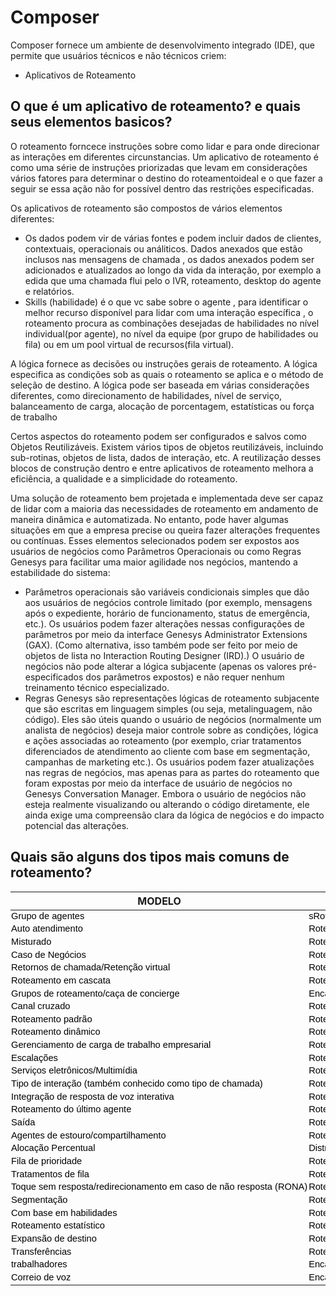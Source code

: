 # Composer

Composer fornece um ambiente de desenvolvimento integrado (IDE), que permite que usuários técnicos e não técnicos criem:

- Aplicativos de Roteamento




## O que é um aplicativo de roteamento?  e quais seus elementos basicos?

O roteamento forncece instruções sobre como lidar e para onde direcionar as interações em diferentes circunstancias. Um aplicativo de roteamento é como uma série de instruções priorizadas que levam em considerações vários fatores para determinar o destino do roteamentoideal e o que fazer a seguir se essa ação não for possível dentro das restrições especificadas.

Os aplicativos de roteamento são compostos de vários elementos diferentes:
- Os dados podem vir de várias fontes e podem incluir dados de clientes, contextuais, operacionais ou análiticos. Dados anexados que estão inclusos nas mensagens de chamada , os dados anexados podem ser adicionados e atualizados ao longo da vida da interação, por exemplo a edida que uma chamada flui pelo o IVR, roteamento, desktop do agente e relatórios.
- Skills (habilidade)  é o que vc sabe sobre o agente , para identificar o melhor recurso disponível para lidar com uma interação específica , o roteamento procura as combinações desejadas de habilidades no nível individual(por agente), no nível da equipe (por grupo de habilidades ou fila) ou em um pool virtual de recursos(fila virtual).


A lógica fornece as decisões ou instruções gerais de roteamento. A lógica especifica as condições sob as quais o roteamento se aplica e o método de seleção de destino. A lógica pode ser baseada em várias considerações diferentes, como direcionamento de habilidades, nível de serviço, balanceamento de carga, alocação de porcentagem, estatísticas ou força de trabalho

Certos aspectos do roteamento podem ser configurados e salvos como Objetos Reutilizáveis. Existem vários tipos de objetos reutilizáveis, incluindo sub-rotinas, objetos de lista, dados de interação, etc. A reutilização desses blocos de construção dentro e entre aplicativos de roteamento melhora a eficiência, a qualidade e a simplicidade do roteamento.

Uma solução de roteamento bem projetada e implementada deve ser capaz de lidar com a maioria das necessidades de roteamento em andamento de maneira dinâmica e automatizada. No entanto, pode haver algumas situações em que a empresa precise ou queira fazer alterações frequentes ou contínuas. Esses elementos selecionados podem ser expostos aos usuários de negócios como Parâmetros Operacionais ou como Regras Genesys para facilitar uma maior agilidade nos negócios, mantendo a estabilidade do sistema:

- Parâmetros operacionais são variáveis ​​condicionais simples que dão aos usuários de negócios controle limitado (por exemplo, mensagens após o expediente, horário de funcionamento, status de emergência, etc.). Os usuários podem fazer alterações nessas configurações de parâmetros por meio da interface Genesys Administrator Extensions (GAX). (Como alternativa, isso também pode ser feito por meio de objetos de lista no Interaction Routing Designer (IRD).) O usuário de negócios não pode alterar a lógica subjacente (apenas os valores pré-especificados dos parâmetros expostos) e não requer nenhum treinamento técnico especializado.
- Regras Genesys são representações lógicas de roteamento subjacente que são escritas em linguagem simples (ou seja, metalinguagem, não código). Eles são úteis quando o usuário de negócios (normalmente um analista de negócios) deseja maior controle sobre as condições, lógica e ações associadas ao roteamento (por exemplo, criar tratamentos diferenciados de atendimento ao cliente com base em segmentação, campanhas de marketing etc.). Os usuários podem fazer atualizações nas regras de negócios, mas apenas para as partes do roteamento que foram expostas por meio da interface de usuário de negócios no Genesys Conversation Manager. Embora o usuário de negócios não esteja realmente visualizando ou alterando o código diretamente, ele ainda exige uma compreensão clara da lógica de negócios e do impacto potencial das alterações.

## Quais são alguns dos tipos mais comuns de roteamento?

<html xmlns:v="urn:schemas-microsoft-com:vml"
xmlns:o="urn:schemas-microsoft-com:office:office"
xmlns:x="urn:schemas-microsoft-com:office:excel"
xmlns="http://www.w3.org/TR/REC-html40">

<head>

<meta name=ProgId content=Excel.Sheet>
<meta name=Generator content="Microsoft Excel 15">
<link id=Main-File rel=Main-File
href="file:///C:/Users/FLAVILES/AppData/Local/Temp/msohtmlclip1/01/clip.htm">
<link rel=File-List
href="file:///C:/Users/FLAVILES/AppData/Local/Temp/msohtmlclip1/01/clip_filelist.xml">
<style>
<!--table
	{mso-displayed-decimal-separator:"\,";
	mso-displayed-thousand-separator:"\.";}
@page
	{margin:.79in .51in .79in .51in;
	mso-header-margin:.31in;
	mso-footer-margin:.31in;}
tr
	{mso-height-source:auto;}
col
	{mso-width-source:auto;}
br
	{mso-data-placement:same-cell;}
td
	{padding-top:1px;
	padding-right:1px;
	padding-left:1px;
	mso-ignore:padding;
	color:black;
	font-size:11.0pt;
	font-weight:400;
	font-style:normal;
	text-decoration:none;
	font-family:Calibri, sans-serif;
	mso-font-charset:0;
	mso-number-format:General;
	text-align:general;
	vertical-align:bottom;
	border:none;
	mso-background-source:auto;
	mso-pattern:auto;
	mso-protection:locked visible;
	white-space:nowrap;
	mso-rotate:0;}
.xl63
	{color:#444A52;
	font-weight:700;
	font-family:Inherit;
	mso-generic-font-family:auto;
	mso-font-charset:0;
	text-align:left;
	vertical-align:top;
	border:1.0pt solid #E4E9F0;
	background:#FDFDFD;
	mso-pattern:black none;
	white-space:normal;
	padding-left:9px;
	mso-char-indent-count:1;}
.xl64
	{color:#444A52;
	font-weight:700;
	font-family:Inherit;
	mso-generic-font-family:auto;
	mso-font-charset:0;
	text-align:left;
	vertical-align:top;
	border:1.0pt solid #E4E9F0;
	background:#F5F7F7;
	mso-pattern:black none;
	white-space:normal;
	padding-left:9px;
	mso-char-indent-count:1;}
.xl65
	{color:#444A52;
	font-family:Roboto;
	mso-generic-font-family:auto;
	mso-font-charset:0;
	text-align:left;
	vertical-align:top;
	border:1.0pt solid #E4E9F0;
	background:#F5F7F7;
	mso-pattern:black none;
	white-space:normal;
	padding-left:9px;
	mso-char-indent-count:1;}
.xl66
	{color:#444A52;
	font-family:Roboto;
	mso-generic-font-family:auto;
	mso-font-charset:0;
	text-align:left;
	vertical-align:top;
	border:1.0pt solid #E4E9F0;
	background:#FDFDFD;
	mso-pattern:black none;
	white-space:normal;
	padding-left:9px;
	mso-char-indent-count:1;}
-->
</style>
</head>

<body link="#0563C1" vlink="#954F72">



MODELO | DESCRIÇÃO
-- | --
Grupo de agentes | sRotear   interações para um grupo específico de agentes. Isso pode ser baseado no   tipo de trabalho (por exemplo, Tier1Agents), local ou local (por exemplo,   MiamiAgents), etc.
Auto atendimento | Roteamento   implementado para suportar menus simples (por exemplo, prompts de áudio e   seleções de toque), imitando a funcionalidade de um IVR básico.
Misturado | Roteamento   que permite que o mesmo agente ou recursos selecionados lidem com mais de um   tipo de interação (por exemplo, Inbound/Outbound, multimídia). A   combinação deve ser usada para fazer uso de recursos subutilizados e evitar   flutuações no nível de serviço (por exemplo, forçar os agentes a fazer logoff   de uma fila de voz devido a um influxo de interações de mídia   social). Considere quantas interações de cada tipo um agente pode   manipular por vez e defina as regras de capacidade de acordo. Além   disso, incremente e/ou limite os valores de prioridade com base nos tipos de   interação, para que as interações de voz nem sempre tenham precedência sobre   as que não são de voz ou vice-versa.
Caso de Negócios | Roteamento   para fornecer tratamentos diferenciados de atendimento ao cliente para   processos de negócios específicos ou casos de uso (por exemplo, campanhas de   marketing, status da conta, pagamento devido, cobranças, regulamentação   etc.).
Retornos de chamada/Retenção virtual | Roteamento   responsável pela priorização e direcionamento quando uma chamada de retorno   para um cliente é necessária, solicitada ou agendada.
Roteamento em cascata | Roteamento   que usa várias camadas de decisão de roteamento priorizado, de modo que, se   as condições para as instruções de roteamento de prioridade mais alta não   forem atendidas, o roteamento transbordará automaticamente para o próximo   nível de instruções de roteamento. As condições também podem ser   verificadas em paralelo, para que não se perca tempo esperando para executar   a primeira camada de decisão antes de considerar a próxima.
Grupos de roteamento/caça de concierge | Encaminhamento   para um agente específico ou um pequeno grupo de indivíduos quando for   necessário atendimento especializado ou personalizado. Normalmente, a   interação é direcionada primeiro ao agente principal atribuído a uma conta de   cliente específica. No entanto, se esse agente não estiver disponível, o   roteamento procurará o próximo membro da equipe disponível em um pequeno   grupo de busca.
Canal cruzado | Roteamento   com base no que um cliente estava fazendo em outro canal (por exemplo, um   cliente está no site da empresa ou no aplicativo móvel e depois liga).
Roteamento padrão | Rotear   uma interação para o destino padrão que deve ser usado quando nenhuma das   condições para as camadas anteriores de decisão de roteamento for   atendida. Isso normalmente ocorre quando os volumes de tráfego aumentam   por algum motivo e os limites de tempo limite para as camadas anteriores   foram excedidos, de modo que a interação transborda para o destino final   padrão.
Roteamento dinâmico | Roteamento   que se ajusta automaticamente com base em prioridades e condições   pré-especificadas. Os exemplos incluem: roteamento em cascata, expansão   de destino, limites de tempo limite, quedas de dados, feriados, emergências,   interrupções de serviço etc. ambientes de contact center para redirecionar   manualmente o tráfego.
Gerenciamento de carga de trabalho empresarial | Roteamento   de itens de trabalho em toda a empresa. Os mesmos recursos de roteamento   da Genesys que podem ser usados ​​para direcionar as interações voltadas para   o cliente (chamadas, e-mails, bate-papo etc.) também podem ser aproveitados   para agendar, atribuir, distribuir e rastrear atividades de trabalho no   back-office.
Escalações | Roteamento   de interações que requerem o suporte ou a intervenção de um agente mais   qualificado (por exemplo, "Nível 2") ou gerente. Isso pode ser   tratado como uma transferência, ou pode envolver uma teleconferência ou   suporte consultivo com o especialista.
Serviços eletrônicos/Multimídia | Roteamento   de vários tipos de interações não-voz (por exemplo, e-mail, chat, texto,   social, vídeo, mídia aberta). Diferentes tipos de mídia podem exigir   habilidades exclusivas (por exemplo, +Escrita pode ser um tipo de habilidade   para e-mail, bate-papo e texto). Considere quantas interações de cada   tipo um agente pode lidar por vez e defina as regras de capacidade de acordo   (por exemplo, 1-4 chats por agente).
Tipo de interação (também conhecido como tipo de chamada) | Roteamento   baseado no tipo de cliente e/ou intenção do cliente. Isso geralmente é   determinado com base no número discado (DNIS), na seleção de menu do chamador   ou na atividade dentro do IVR, ou na análise de conteúdo em um e-mail ou   bate-papo.
Integração de resposta de voz interativa | Rotear   uma chamada para o destino apropriado com base no que o chamador fez ou   selecionou em um IVR. Com base na integração com a Genesys Voice   Platform (GVP) ou um IVR de terceiros.
Roteamento do último agente | Roteamento   para o último agente com o qual o cliente interagiu. Especialmente útil   para rotear para um único ponto de contato (como um responsável pelo caso) ou   para chamadas perdidas que retornam dentro de um período de tempo   especificado.
Saída | Roteamento   de interações que são iniciadas pela organização e direcionadas para o   cliente (por exemplo, chamadas de saída, campanhas de marketing, cobranças,   e-mails de saída, mensagens de texto, contatos proativos etc.).
Agentes de estouro/compartilhamento | Roteamento   para uma fila alternativa ou grupo de agentes, quando o destino principal não   estiver disponível ou estiver sendo utilizado em excesso. Empréstimos e   empréstimos de recursos podem depender do cumprimento de certas condições de   negócios predeterminadas, para que os picos no volume de uma equipe não   afetem indevidamente a disponibilidade ou os níveis de serviço de outra   equipe.
Alocação Percentual | Distribuição   de interações entre filas com base em uma porcentagem do volume total (por   exemplo, 60% para o Site A e 40% para o Site B).
Fila de prioridade | Roteamento   que usa valores de prioridade para dar preferência a uma fila ou interação   sobre outra. As prioridades podem ser incrementadas ao longo do tempo,   portanto, se uma interação de classificação mais baixa estiver esperando por   mais tempo, ela será atendida antes de uma interação de classificação mais   alta que acabou de chegar. Isso garante que nenhuma interação espere   muito tempo pelo serviço.
Tratamentos de fila | Roteamento   que reproduz áudio (por exemplo, música, anúncios, mensagens) ou fornece   certas funcionalidades enquanto os chamadores estão esperando na fila ou em   espera.
Toque sem resposta/redirecionamento em caso de não resposta   (RONA) | Roteamento   para um destino alternativo se o destino original não responder (por exemplo,   o agente falhou ao efetuar logout). O agente será alvo da primeira vez,   mas depois disso uma ação pode ser especificada (por exemplo, sair) para que   o agente não seja alvo novamente posteriormente.
Segmentação | Roteamento   com base no tipo de cliente, no valor da oportunidade ou em outros dados de   segmentação de marketing.
Com base em habilidades | Roteamento   para o agente disponível mais qualificado com base em uma combinação de   habilidades especificadas no roteamento. Isso às vezes é chamado de   "roteamento em nível de agente", pois o roteamento Genesys é capaz   de analisar o conjunto exclusivo de habilidades de um agente   individual. No entanto, na prática, o roteamento normalmente procura o   conjunto de habilidades desejado em uma "fila universal" para   otimizar a utilização em um grande conjunto de recursos.
Roteamento estatístico | Roteamento   baseado em várias pesquisas de banco de dados e condições operacionais, como   tempo de espera estimado (EWT), profundidade da fila, níveis de serviço   (SLAs), metas de desempenho, ocupação de agentes, utilização de habilidades,   sazonalidade, eventos especiais, processos de negócios etc.
Expansão de destino | Roteamento   que expande seus destinos para aumentar o pool de agentes aptos a atender uma   interação, seja após um período de tempo ou acionado pelo Tempo de Espera   Estimado (EWT) superior a um limite definido. O nível de habilidade mais   alto é direcionado primeiro até que o limite de tempo seja atingido e, em   seguida, o roteamento se expande para incluir o próximo nível de habilidades,   em cascata até que todos os níveis de habilidade sejam incluídos na   segmentação. Isso garante que, se o conjunto de agentes mais adequado   não estiver disponível, após o tempo limite de expansão, o próximo conjunto   de agentes mais adequado será incluído no direcionamento.
Transferências | Roteamento   para lidar com transferências. Necessidade de considerar o roteamento   para transferências direcionadas para dentro ou para fora do contact   center. A prioridade de roteamento pode variar dependendo se é uma   transferência interna (dentro do contact center) ou uma transferência externa   (de/para um grupo ou entidade externa).
trabalhadores | Encaminhamento   que leva em consideração várias considerações da força de trabalho, como   horários, redução, absenteísmo, treinamento, desenvolvimento de habilidades,   área de trabalho/ferramentas, novas contratações/carreiras, afinidade do   agente para interações específicas, terceirizados, sindicatos, leis   trabalhistas etc.
Correio de voz | Encaminhamento   de chamadas de entrada para correio de voz (por exemplo, caixas de entrada de   correio de voz em grupo após o expediente). Ou roteamento de saída que   aborda o que fazer se um correio de voz for alcançado (ou seja, deixar uma   mensagem ou não).



</body>

</html>
